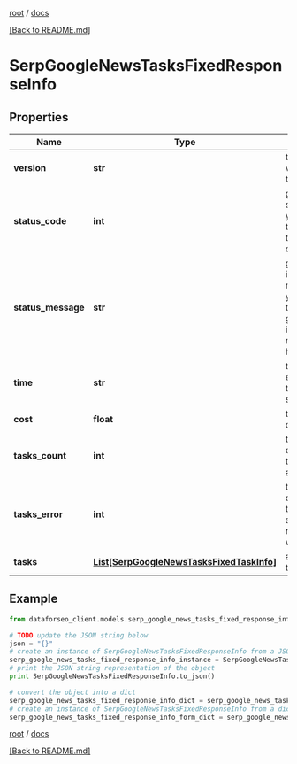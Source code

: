 [root](./../ "root") / [docs](./ "docs")

[[Back to README.md]](./../README.md "[Back to README.md]")

# SerpGoogleNewsTasksFixedResponseInfo

## Properties

Name | Type | Description | Notes
------------ | ------------- | ------------- | -------------
**version** | **str** | the current version of the API | [optional]
**status_code** | **int** | general status code you can find the full list of the response codes here | [optional]
**status_message** | **str** | general informational message you can find the full list of general informational messages here | [optional]
**time** | **str** | total execution time, seconds | [optional]
**cost** | **float** | total tasks cost, USD | [optional]
**tasks_count** | **int** | the number of tasks in the tasks array | [optional]
**tasks_error** | **int** | the number of tasks in the tasks array returned with an error | [optional]
**tasks** | [**List[SerpGoogleNewsTasksFixedTaskInfo]**](SerpGoogleNewsTasksFixedTaskInfo.md) | array of tasks | [optional]

## Example

```python
from dataforseo_client.models.serp_google_news_tasks_fixed_response_info import SerpGoogleNewsTasksFixedResponseInfo

# TODO update the JSON string below
json = "{}"
# create an instance of SerpGoogleNewsTasksFixedResponseInfo from a JSON string
serp_google_news_tasks_fixed_response_info_instance = SerpGoogleNewsTasksFixedResponseInfo.from_json(json)
# print the JSON string representation of the object
print SerpGoogleNewsTasksFixedResponseInfo.to_json()

# convert the object into a dict
serp_google_news_tasks_fixed_response_info_dict = serp_google_news_tasks_fixed_response_info_instance.to_dict()
# create an instance of SerpGoogleNewsTasksFixedResponseInfo from a dict
serp_google_news_tasks_fixed_response_info_form_dict = serp_google_news_tasks_fixed_response_info.from_dict(serp_google_news_tasks_fixed_response_info_dict)
```

  

[root](./../ "root") / [docs](./ "docs")

[[Back to README.md]](./../README.md "[Back to README.md]")